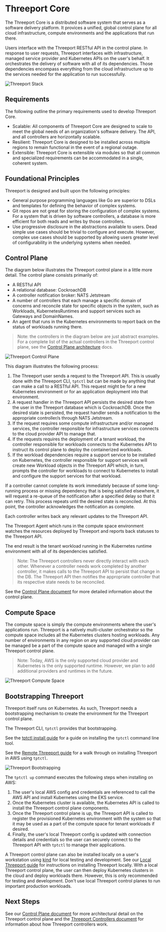 # Threeport Core

The Threeport Core is a distributed software system that serves as a software delivery
platform.  It provices a unified, global control plane for all cloud
infrastructure, compute environments and the applications that run there.

Users interface with the Threeport RESTful API in the control plane.
In response to user requests, Threeport interfaces with infrastructure,
managed service provider and Kubernetes APIs on the user's behalf.  It
orchestrates the delivery of software with all of its dependencies.  Those
dependencies encompass everything from the cloud infrastructure up to the
services needed for the application to run successfully.

![Threeport Stack](../img/ThreeportStack.png)

## Requirements

The following outline the primary requirements used to develop Threeport Core.

* Scalable: All components of Threeport Core are designed to scale to meet the global needs of an organization's software delivery.  The API, and all controllers are horizontally scalable.
* Resilient: Threeport Core is designed to be installed across multiple regions to remain functional in the event of a regional outage.
* Extensible: Threeport Core is extensible via modules so that all common and specialized requirements can be accommodated in a single, coherent system.

## Foundational Principles

Threeport is designed and built upon the following principles:

* General purpose programming languages like Go are superior to DSLs and
  templates for defining the behavior of complex systems.
* Git repos are not great for storing the configuration of complex systems.  For
  a system that is driven by software controllers, a database is more efficient
  for both reads and writes by those controllers.
* Use progressive disclosure in the abstractions available to users.  Dead
  simple use cases should be trivial to configure and execute.  However, complex
  use cases should be supported by allowing users greater level of
  configurability in the underlying systems when needed.

## Control Plane

The diagram below illustrates the Threeport control plane in a little more
detail.  The control plane consists primarily of:

* A RESTful API
* A relational database: CockroachDB
* A controller notification broker: NATS Jetstream
* A number of controllers that each manage a specific domain of concerns and
  reconcile state for specific objects in the system, such as Workloads,
  KubernetesRuntimes and support services such as Gateways and DomainNames.
* An agent that runs in the Kubernetes environments to report back on the status
  of workloads running there.

> Note: the controllers in the diagram below are just abstract examples.  For a
> complete list of the actual controllers in the Threeport control plane, see
> the [Control Plane architecture](control-plane.md) docs.

![Threeport Control Plane](../img/ThreeportControlPlaneOverview.png)

This diagram illustrates the following process:

1. The Threeport user sends a request to the Threeport API.  This is usually
   done with the Threeport CLI, `tptctl` but can be made by anything that can
   make a call to a RESTful API.  This request might be for a new Kubernetes
   environment or for an application deployment into that environment.
1. A request handler in the Threeport API persists the desired state from the
   user in the Threeport database which is CockroachDB.  Once the desired state
   is persisted, the request handler sends a notification to the appropriate
   controller/s through NATS Jetstream.
1. If the request requires some compute infrastructure and/or managed services,
   the controller responsible for infrastructure services connects to the cloud
   provider API to manage that.
1. If the requests requires the deployment of a tenant workload, the
   controller responsible for workloads connects to the Kubernetes API to
   instruct its control plane to deploy the containerized workloads.
1. If the workload dependencies require a support service to be installed on
   Kubernetes, the controller responsible for support services will create new
   Workload objects in the Threeport API which, in turn, prompts the controller
   for workloads to connect to Kubernetes to install and configure the support
   services for that workload.

If a controller cannot complete its work immediately because of some long-running
process or missing dependency that is being satisfied elsewhere, it will
request a re-queue of the notification after a specified delay so that it can
retry.  This process repeats until the desired state is reconciled.  At this
point, the controller acknowledges the notification as complete.

Each controller writes back any relevant updates to the Threeport API.

The Threeport Agent which runs in the compute space environment watches the
resources deployed by Threeport and reports back statuses to the Threeport API.

The end result is the tenant workload running in the Kubernetes runtime
environment with all of its dependencies satisfied.

> Note: The Threeport controllers never directly interact with each other.
> Whenever a controller needs work completed by another controller, it makes
> calls to the Threeport API to persist that change in the DB. The Threeport API
> then notifies the appropriate controller that its respective state needs to be
> reconciled.

See the [Control Plane document](control-plane.md) for more detailed information
about the control plane.

## Compute Space

The compute space is simply the compute environments where the user's
applications run.  Threeport is a natively multi-cluster orchestrator so the
compute space includes all the Kubernetes clusters hosting workloads.
Any number of environments in any region on any supported cloud provider
can be managed be a part of the compute space and managed with a single
Threeport control plane.

> Note: Today, AWS is the only supported cloud provider and Kubernetes is the
> only supported runtime.  However, we plan to add additional providers and
> runtimes in the future.

![Threeport Compute Space](../img/ThreeportComputeSpace.png)

## Bootstrapping Threeport

Threeport itself runs on Kubernetes.  As such, Threeport needs a bootstrapping
mechanism to create the environment for the Threeport control plane.

The Threeport CLI, `tptctl` provides that bootstrapping.

See the [tptctl install guide](../install/install-tptctl.md) for a guide on
installing the `tptctl` command line tool.

See the [Remote Threeport guide](../install/install-threeport-aws.md) for a
walk through on installing Threeport in AWS using `tptctl`.

![Threeport Bootstrapping](../img/ThreeportBootstrapping.png)

The `tptctl up` command executes the following steps when installing on AWS:

1. The user's local AWS config and credentials are referenced to call the AWS
   API and install Kubernetes using the EKS service.
1. Once the Kubernetes cluster is available, the Kubernetes API is called to
   install the Threeport control plane components.
1. Once the Threeport control plane is up, the Threeport API is called to
   register the provisioned Kubernetes environment with the system so that it
   may be used as a part of the compute space for tenant workloads if desired.
1. Finally, the user's local Threeport config is updated with connection details
   and credentials so the user can securely connect to the Threeport API with
   `tptctl` to manage their applications.

A Threeport control plane can also be installed locally on a user's
workstation using [kind](https://kind.sigs.k8s.io/) for local testing and
development. See our [Local Threeport
guide](../install/install-threeport-local.md) for instructions on installing
Threeport locally.  With a local Threeport control plane, the user can then
deploy Kubernetes clusters in the cloud and deploy workloads there.  However,
this is only recommended for testing and development.  Don't use local Threeport
control planes to run important production workloads.

## Next Steps

See our [Control Plane document](control-plane.md) for more architectural
detail on the Threeport control plane and the [Threeport Controllers document](threeport-controllers.md)
for information about how Threeport controllers work.

